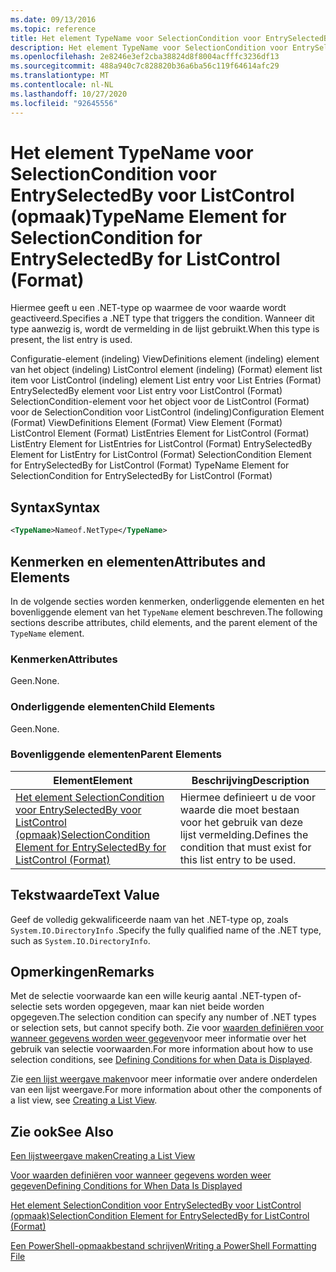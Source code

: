 ```yaml
---
ms.date: 09/13/2016
ms.topic: reference
title: Het element TypeName voor SelectionCondition voor EntrySelectedBy voor ListControl (opmaak)
description: Het element TypeName voor SelectionCondition voor EntrySelectedBy voor ListControl (opmaak)
ms.openlocfilehash: 2e8246e3ef2cba38824d8f8004acfffc3236df13
ms.sourcegitcommit: 488a940c7c828820b36a6ba56c119f64614afc29
ms.translationtype: MT
ms.contentlocale: nl-NL
ms.lasthandoff: 10/27/2020
ms.locfileid: "92645556"
---
```

# <a name="typename-element-for-selectioncondition-for-entryselectedby-for-listcontrol-format"></a><span data-ttu-id="fcd24-103">Het element TypeName voor SelectionCondition voor EntrySelectedBy voor ListControl (opmaak)</span><span class="sxs-lookup"><span data-stu-id="fcd24-103">TypeName Element for SelectionCondition for EntrySelectedBy for ListControl (Format)</span></span>

<span data-ttu-id="fcd24-104">Hiermee geeft u een .NET-type op waarmee de voor waarde wordt geactiveerd.</span><span class="sxs-lookup"><span data-stu-id="fcd24-104">Specifies a .NET type that triggers the condition.</span></span> <span data-ttu-id="fcd24-105">Wanneer dit type aanwezig is, wordt de vermelding in de lijst gebruikt.</span><span class="sxs-lookup"><span data-stu-id="fcd24-105">When this type is present, the list entry is used.</span></span>

<span data-ttu-id="fcd24-106">Configuratie-element (indeling) ViewDefinitions element (indeling) element van het object (indeling) ListControl element (indeling) (Format) element list item voor ListControl (indeling) element List entry voor List Entries (Format) EntrySelectedBy element voor List entry voor ListControl (Format) SelectionCondition-element voor het object voor de ListControl (Format) voor de SelectionCondition voor ListControl (indeling)</span><span class="sxs-lookup"><span data-stu-id="fcd24-106">Configuration Element (Format) ViewDefinitions Element (Format) View Element (Format) ListControl Element (Format) ListEntries Element for ListControl (Format) ListEntry Element for ListEntries for ListControl (Format) EntrySelectedBy Element for ListEntry for ListControl (Format) SelectionCondition Element for EntrySelectedBy for ListControl (Format) TypeName Element for SelectionCondition for EntrySelectedBy for ListControl (Format)</span></span>

## <a name="syntax"></a><span data-ttu-id="fcd24-107">Syntax</span><span class="sxs-lookup"><span data-stu-id="fcd24-107">Syntax</span></span>

```xml
<TypeName>Nameof.NetType</TypeName>
```

## <a name="attributes-and-elements"></a><span data-ttu-id="fcd24-108">Kenmerken en elementen</span><span class="sxs-lookup"><span data-stu-id="fcd24-108">Attributes and Elements</span></span>

<span data-ttu-id="fcd24-109">In de volgende secties worden kenmerken, onderliggende elementen en het bovenliggende element van het `TypeName` element beschreven.</span><span class="sxs-lookup"><span data-stu-id="fcd24-109">The following sections describe attributes, child elements, and the parent element of the `TypeName` element.</span></span>

### <a name="attributes"></a><span data-ttu-id="fcd24-110">Kenmerken</span><span class="sxs-lookup"><span data-stu-id="fcd24-110">Attributes</span></span>

<span data-ttu-id="fcd24-111">Geen.</span><span class="sxs-lookup"><span data-stu-id="fcd24-111">None.</span></span>

### <a name="child-elements"></a><span data-ttu-id="fcd24-112">Onderliggende elementen</span><span class="sxs-lookup"><span data-stu-id="fcd24-112">Child Elements</span></span>

<span data-ttu-id="fcd24-113">Geen.</span><span class="sxs-lookup"><span data-stu-id="fcd24-113">None.</span></span>

### <a name="parent-elements"></a><span data-ttu-id="fcd24-114">Bovenliggende elementen</span><span class="sxs-lookup"><span data-stu-id="fcd24-114">Parent Elements</span></span>

|<span data-ttu-id="fcd24-115">Element</span><span class="sxs-lookup"><span data-stu-id="fcd24-115">Element</span></span>|<span data-ttu-id="fcd24-116">Beschrijving</span><span class="sxs-lookup"><span data-stu-id="fcd24-116">Description</span></span>|
|-------------|-----------------|
|[<span data-ttu-id="fcd24-117">Het element SelectionCondition voor EntrySelectedBy voor ListControl (opmaak)</span><span class="sxs-lookup"><span data-stu-id="fcd24-117">SelectionCondition Element for EntrySelectedBy for ListControl (Format)</span></span>](./selectioncondition-element-for-entryselectedby-for-listcontrol-format.md)|<span data-ttu-id="fcd24-118">Hiermee definieert u de voor waarde die moet bestaan voor het gebruik van deze lijst vermelding.</span><span class="sxs-lookup"><span data-stu-id="fcd24-118">Defines the condition that must exist for this list entry to be used.</span></span>|

## <a name="text-value"></a><span data-ttu-id="fcd24-119">Tekstwaarde</span><span class="sxs-lookup"><span data-stu-id="fcd24-119">Text Value</span></span>

<span data-ttu-id="fcd24-120">Geef de volledig gekwalificeerde naam van het .NET-type op, zoals `System.IO.DirectoryInfo` .</span><span class="sxs-lookup"><span data-stu-id="fcd24-120">Specify the fully qualified name of the .NET type, such as `System.IO.DirectoryInfo`.</span></span>

## <a name="remarks"></a><span data-ttu-id="fcd24-121">Opmerkingen</span><span class="sxs-lookup"><span data-stu-id="fcd24-121">Remarks</span></span>

<span data-ttu-id="fcd24-122">Met de selectie voorwaarde kan een wille keurig aantal .NET-typen of-selectie sets worden opgegeven, maar kan niet beide worden opgegeven.</span><span class="sxs-lookup"><span data-stu-id="fcd24-122">The selection condition can specify any number of .NET types or selection sets, but cannot specify both.</span></span> <span data-ttu-id="fcd24-123">Zie voor [waarden definiëren voor wanneer gegevens worden weer gegeven](./defining-conditions-for-displaying-data.md)voor meer informatie over het gebruik van selectie voorwaarden.</span><span class="sxs-lookup"><span data-stu-id="fcd24-123">For more information about how to use selection conditions, see [Defining Conditions for when Data is Displayed](./defining-conditions-for-displaying-data.md).</span></span>

<span data-ttu-id="fcd24-124">Zie [een lijst weergave maken](./creating-a-list-view.md)voor meer informatie over andere onderdelen van een lijst weergave.</span><span class="sxs-lookup"><span data-stu-id="fcd24-124">For more information about other the components of a list view, see [Creating a List View](./creating-a-list-view.md).</span></span>

## <a name="see-also"></a><span data-ttu-id="fcd24-125">Zie ook</span><span class="sxs-lookup"><span data-stu-id="fcd24-125">See Also</span></span>

[<span data-ttu-id="fcd24-126">Een lijstweergave maken</span><span class="sxs-lookup"><span data-stu-id="fcd24-126">Creating a List View</span></span>](./creating-a-list-view.md)

[<span data-ttu-id="fcd24-127">Voor waarden definiëren voor wanneer gegevens worden weer gegeven</span><span class="sxs-lookup"><span data-stu-id="fcd24-127">Defining Conditions for When Data Is Displayed</span></span>](./defining-conditions-for-displaying-data.md)

[<span data-ttu-id="fcd24-128">Het element SelectionCondition voor EntrySelectedBy voor ListControl (opmaak)</span><span class="sxs-lookup"><span data-stu-id="fcd24-128">SelectionCondition Element for EntrySelectedBy for ListControl (Format)</span></span>](./selectioncondition-element-for-entryselectedby-for-listcontrol-format.md)

[<span data-ttu-id="fcd24-129">Een PowerShell-opmaakbestand schrijven</span><span class="sxs-lookup"><span data-stu-id="fcd24-129">Writing a PowerShell Formatting File</span></span>](./writing-a-powershell-formatting-file.md)
